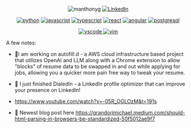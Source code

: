 <p align="center">
 <img src="https://komarev.com/ghpvc/?username=manthonyg" alt="manthonyg" />
 <a href="https://www.linkedin.com/in/michael-grandori/"><img src="https://img.shields.io/badge/LinkedIn--_.svg?style=social&logo=linkedin" alt="LinkedIn"></a>
</p>

<p align="center">
<a href="#"><img src="https://img.shields.io/badge/python-FFFF00.svg?style=for-the-badge&logo=python&logoColor=0768a8&labelColor=ffffff" alt="python"></a>
<a href="#"><img src="https://img.shields.io/badge/GO-f5f542.svg?style=for-the-badge&logo=go&logoColor=f5f542&labelColor=ffffff" alt="javascript"></a>
 <a href="#"><img src="https://img.shields.io/badge/TS-green.svg?style=for-the-badge&logo=typescriptt&logoColor=green&labelColor=ffffff" alt="typescript"></a>			    
<a href="#"><img src="https://img.shields.io/badge/react-61DAFB.svg?style=for-the-badge&logo=react&logoColor=61DAFB&labelColor=ffffff" alt="react"></a>
 <a href="#"><img src="https://img.shields.io/badge/python-red.svg?style=for-the-badge&logo=angular&logoColor=red&labelColor=ffffff" alt="angular"></a>
<a href="#"><img src="https://img.shields.io/badge/postgresql-6566ba.svg?style=for-the-badge&logo=postgresql&logoColor=6566ba&labelColor=ffffff" alt="postgresql"></a>

</p>

<p align="center">
<a href="#">
<img src="https://img.shields.io/badge/vscode-blue.svg?style=for-the-badge&logo=visual-studio-code&labelColor=ffffff&logoColor=blue" alt="vscode">
</a>
<a href="#"><img src="https://img.shields.io/badge/vim-darkgreen.svg?style=for-the-badge&logo=vim&logoColor=darkgreen&labelColor=ffffff" alt="vim"></a>
</p>


A few notes:
- 🔭I am working on autofill.d - a AWS cloud infrastructure based project that utilizes OpenAI and LLM along with a Chrome extension to allow "blocks" of resume data to be swapped in and out while applying for jobs, allowing you a quicker more pain free way to tweak your resume.
- 🌱 I just finished DialedIn - a LinkedIn profile optimizer that can improve your presence on LinkedIn!
- https://www.youtube.com/watch?v=-05R_OGLOzM&t=191s

- 👊 Newest blog post here https://grandorimichael.medium.com/should-html-parsing-in-browsers-be-standardized-50f5012ae9f7

